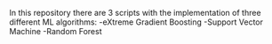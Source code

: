 In this repository there are 3 scripts with the implementation of three different ML algorithms:
-eXtreme Gradient Boosting
-Support Vector Machine
-Random Forest
